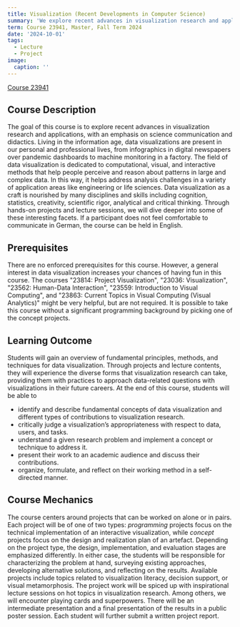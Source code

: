 ```yaml
---
title: Visualization (Recent Developments in Computer Science)
summary: 'We explore recent advances in visualization research and applications, with an emphasis on science communication and didactics.'
term: Course 23941, Master, Fall Term 2024
date: '2024-10-01'
tags: 
  - Lecture
  - Project
image:
  caption: ''
---
```


[Course 23941](https://lsf.uni-rostock.de/qisserver/rds?state=verpublish&status=init&vmfile=no&publishid=167489&moduleCall=webInfo&publishConfFile=webInfo&publishSubDir=veranstaltung)

## Course Description

The goal of this course is to explore recent advances in visualization research and applications, with an emphasis on science communication and didactics. 
Living in the information age, data visualizations are present in our personal and professional lives, from infographics in digital newspapers over pandemic dashboards to machine monitoring in a factory. 
The field of data visualization is dedicated to computational, visual, and interactive methods that help people perceive and reason about patterns in large and complex data. 
In this way, it helps address analysis challenges in a variety of application areas like engineering or life sciences. 
Data visualization as a craft is nourished by many disciplines and skills including cognition, statistics, creativity, scientific rigor, analytical and critical thinking. 
Through hands-on projects and lecture sessions, we will dive deeper into some of these interesting facets.
If a participant does not feel comfortable to communicate in German, the course can be held in English.

## Prerequisites

There are no enforced prerequisites for this course.
However, a general interest in data visualization increases your chances of having fun in this course.
The courses "23814: Project Visualization", "23036: Visualization", "23562: Human-Data Interaction", "23559: Introduction to Visual Computing", and "23863: Current Topics in Visual Computing (Visual Analytics)" might be very helpful, but are not required.
It is possible to take this course without a significant programming background by picking one of the concept projects.

## Learning Outcome

Students will gain an overview of fundamental principles, methods, and techniques for data visualization. 
Through projects and lecture contents, they will experience the diverse forms that visualization research can take, providing them with practices to approach data-related questions with visualizations in their future careers. 
At the end of this course, students will be able to
- identify and describe fundamental concepts of data visualization and different types of contributions to visualization research.
- critically judge a visualization’s appropriateness with respect to data, users, and tasks.
- understand a given research problem and implement a concept or technique to address it.
- present their work to an academic audience and discuss their contributions.
- organize, formulate, and reflect on their working method in a self-directed manner.

## Course Mechanics

The course centers around projects that can be worked on alone or in pairs.
Each project will be of one of two types: *programming* projects focus on the technical implementation of an interactive visualization, while *concept* projects focus on the design and realization plan of an artefact.
Depending on the project type, the design, implementation, and evaluation stages are emphasized differently.
In either case, the students will be responsible for characterizing the problem at hand, surveying existing approaches, developing alternative solutions, and reflecting on the results.
Available projects include topics related to visualization literacy, decision support, or visual metamorphosis. 
The project work will be spiced up with inspirational lecture sessions on hot topics in visualization research. 
Among others, we will encounter playing cards and superpowers. 
There will be an intermediate presentation and a final presentation of the results in a public poster session. 
Each student will further submit a written project report.

